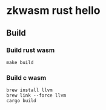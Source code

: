 zkwasm rust hello
=================

## Build

### Build rust wasm

```
make build
```

### Build c wasm

```
brew install llvm
brew link --force llvm
cargo build
```
